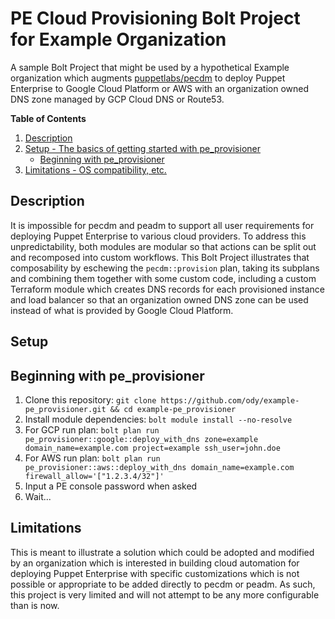 # PE Cloud Provisioning Bolt Project for Example Organization

A sample Bolt Project that might be used by a hypothetical Example organization which augments [puppetlabs/pecdm](https://github.com/puppetlabs/puppetlabs-pecdm) to deploy Puppet Enterprise to Google Cloud Platform or AWS with an organization owned DNS zone managed by GCP Cloud DNS or Route53.

**Table of Contents**

1. [Description](#description)
2. [Setup - The basics of getting started with pe_provisioner](#setup)
    * [Beginning with pe_provisioner](#beginning-with-pecdm)
4. [Limitations - OS compatibility, etc.](#limitations)

## Description

It is impossible for pecdm and peadm to support all user requirements for deploying Puppet Enterprise to various cloud providers. To address this unpredictability, both modules are modular so that actions can be split out and recomposed into custom workflows. This Bolt Project illustrates that composability by eschewing the `pecdm::provision` plan, taking its subplans and combining them together with some custom code, including a custom Terraform module which creates DNS records for each provisioned instance and load balancer so that an organization owned DNS zone can be used instead of what is provided by Google Cloud Platform.

## Setup

## Beginning with pe_provisioner

1. Clone this repository: `git clone https://github.com/ody/example-pe_provisioner.git && cd example-pe_provisioner`
2. Install module dependencies: `bolt module install --no-resolve`
3. For GCP run plan: `bolt plan run pe_provisioner::google::deploy_with_dns zone=example domain_name=example.com project=example ssh_user=john.doe`
3. For AWS run plan: `bolt plan run pe_provisioner::aws::deploy_with_dns domain_name=example.com firewall_allow='["1.2.3.4/32"]'`
4. Input a PE console password when asked
5. Wait...

## Limitations

This is meant to illustrate a solution which could be adopted and modified by an organization which is interested in building cloud automation for deploying Puppet Enterprise with specific customizations which is not possible or appropriate to be added directly to pecdm or peadm. As such, this project is very limited and will not attempt to be any more configurable than is now.
